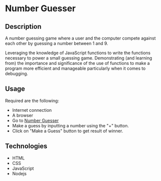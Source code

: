 # Number Guesser

## Description

A number guessing game where a user and the computer compete against each other by guessing a number between 1 and 9. 

Leveraging the knowledge of JavaScript functions to write the functions necessary to power a small guessing game. Demonstrating (and learning from) the importance and significance of the use of functions to make a program more efficient and manageable particularly when it comes to debugging.

## Usage

Required are the following:

+ Internet connection
+ A browser
+ Go to [Number Guesser](https://georgeIkomi.github.io/number_guesser "https://georgeIkomi.github.io/number_guesser")
+ Make a guess by inputting a number using the "+" button.
+ Click on "Make a Guess" button to get result of winner.

## Technologies

+ HTML 
+ CSS
+ JavaScript
+ Nodejs
